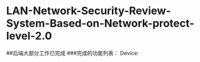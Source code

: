 # LAN-Network-Security-Review-System-Based-on-Network-protect-level-2.0
##后端大部分工作已完成
###完成的功能列表：
Device:

